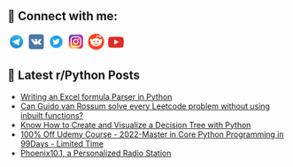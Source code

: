 ## 🔎 Connect with me:
[<img src="https://github.com/bullbesh/bullbesh/blob/main/images/Telegram.png" width="32" height="32" />](https://t.me/bullbesh)
[<img src="https://github.com/bullbesh/bullbesh/blob/main/images/VK.png" width="32" height="32" />](https://vk.com/bullbesh)
[<img src="https://github.com/bullbesh/bullbesh/blob/main/images/Twitter.png" width="32" height="32" />](https://twitter.com/bullbesh1)
[<img src="https://github.com/bullbesh/bullbesh/blob/main/images/Instagram.png" width="32" height="32" />](https://www.instagram.com/bullbesh)
[<img src="https://github.com/bullbesh/bullbesh/blob/main/images/Reddit.png" width="32" height="32" />](https://www.reddit.com/user/bullbesh)
[<img src="https://github.com/bullbesh/bullbesh/blob/main/images/YouTube.png" width="32" height="32" />](https://www.youtube.com/channel/UCtfjRs6uzgq5mfm8S06WTcg)

## 📕 Latest r/Python Posts
<!-- BLOG-POST-LIST:START -->
- [Writing an Excel formula Parser in Python](https://www.reddit.com/r/Python/comments/z6pwgu/writing_an_excel_formula_parser_in_python/)
- [Can Guido van Rossum solve every Leetcode problem without using inbuilt functions?](https://www.reddit.com/r/Python/comments/z6orbh/can_guido_van_rossum_solve_every_leetcode_problem/)
- [Know How to Create and Visualize a Decision Tree with Python](https://www.reddit.com/r/Python/comments/z6o3av/know_how_to_create_and_visualize_a_decision_tree/)
- [100% Off Udemy Course - 2022-Master in Core Python Programming in 99Days - Limited Time](https://www.reddit.com/r/Python/comments/z6mtup/100_off_udemy_course_2022master_in_core_python/)
- [Phoenix10.1, a Personalized Radio Station](https://www.reddit.com/r/Python/comments/z6kjh1/phoenix101_a_personalized_radio_station/)
<!-- BLOG-POST-LIST:END -->
